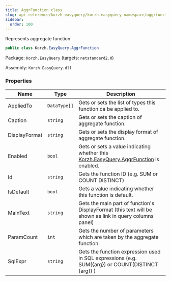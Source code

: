 ```yaml
---
title: AggrFunction class
slug: api-reference/korzh-easyquery/korzh-easyquery-namespace/aggrfunction-class
sidebar:
  order: 100
---
```


Represents aggregate function
```csharp
public class Korzh.EasyQuery.AggrFunction

```
Package: `Korzh.EasyQuery` (targets: `netstandard2.0`)

Assembly: `Korzh.EasyQuery.dll`

### Properties

| Name | Type | Description | 
| --- | --- | --- | 
| AppliedTo | `DataType[]` | Gets or sets the list of types this function ca be applied to. | 
| Caption | `string` | Gets or sets the caption of aggregate function. | 
| DisplayFormat | `string` | Gets or sets the display format of aggregate function. | 
| Enabled | `bool` | Gets or sets a value indicating whether this [Korzh.EasyQuery.AggrFunction](/easyquery/docs/api-reference/korzh-easyquery/korzh-easyquery-namespace/aggrfunction-class) is enabled. | 
| Id | `string` | Gets the function ID (e.g. SUM or COUNT DISTINCT) | 
| IsDefault | `bool` | Gets a value indicating whether this function is default. | 
| MainText | `string` | Gets the main part of function's DisplayFormat (this text will be shown as link in query columns panel) | 
| ParamCount | `int` | Gets the number of parameters which are taken by the aggregate function. | 
| SqlExpr | `string` | Gets the function expression used in SQL expressions (e.g. SUM({arg}) or COUNT(DISTINCT {arg}) ) |

